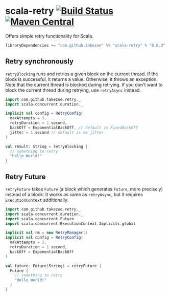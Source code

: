 # scala-retry [![Build Status](https://travis-ci.org/takezoe/scala-retry.svg?branch=master)](https://travis-ci.org/takezoe/scala-retry) [![Maven Central](https://maven-badges.herokuapp.com/maven-central/com.github.takezoe/scala-retry_2.12/badge.svg)](https://maven-badges.herokuapp.com/maven-central/com.github.takezoe/scala-retry_2.12)

Offers simple retry functionality for Scala.

```scala
libraryDependencies += "com.github.takezoe" %% "scala-retry" % "0.0.3"
```

## Retry synchronously

`retryBlocking` runs and retries a given block on the current thread. If the block is successful, it returns a value. Otherwise, it throws an exception. Note that the current thread is blocked during retrying. If you don't want to block the current thread during retrying, use `retryAsync` instead.

```scala
import com.github.takezoe.retry._
import scala.concurrent.duration._

implicit val config = RetryConfig(
  maxAttempts = 3, 
  retryDuration = 1.second, 
  backOff = ExponentialBackOff, // default is FixedBackOff
  jitter = 1.second // default is no jitter
)

val result: String = retryBlocking {
  // something to retry
  "Hello World!"
}
```

## Retry Future

`retryFuture` takes `Future` (a block which generates `Future`, more precisely) instead of a block. It works as same as `retryAsync`, but it requires `ExecutionContext` additionally.

```scala
import com.github.takezoe.retry._
import scala.concurrent.duration._
import scala.concurrent.Future
import scala.concurrent.ExecutionContext.Implicits.global

implicit val rm = new RetryManager()
implicit val config = RetryConfig(
  maxAttempts = 3, 
  retryDuration = 1.second, 
  backOff = ExponentialBackOff
)

val future: Future[String] = retryFuture {
  Future {
    // something to retry
    "Hello World!"
  }
}

